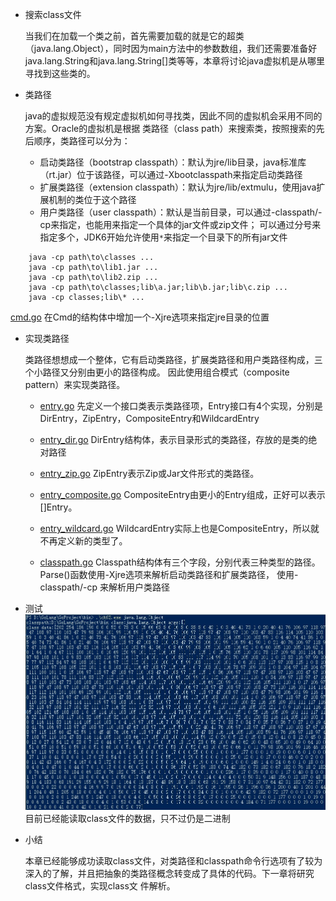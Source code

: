 - 搜索class文件

    当我们在加载一个类之前，首先需要加载的就是它的超类（java.lang.Object），同时因为main方法中的参数数组，我们还需要准备好
java.lang.String和java.lang.String[]类等等，本章将讨论java虚拟机是从哪里寻找到这些类的。

- 类路径
    
    java的虚拟规范没有规定虚拟机如何寻找类，因此不同的虚拟机会采用不同的方案。Oracle的虚拟机是根据
    类路径（class path）来搜索类，按照搜索的先后顺序，类路径可以分为：
    - 启动类路径（bootstrap classpath）：默认为jre/lib目录，java标准库（rt.jar）位于该路径，可以通过-Xbootclasspath来指定启动类路径
    - 扩展类路径（extension classpath）：默认为jre/lib/extmulu，使用java扩展机制的类位于这个路径
    - 用户类路径（user classpath）：默认是当前目录，可以通过-classpath/-cp来指定，也能用来指定一个具体的jar文件或zip文件；
    可以通过分号来指定多个，JDK6开始允许使用`*`来指定一个目录下的所有jar文件
```
    java -cp path\to\classes ...
    java -cp path\to\lib1.jar ...
    java -cp path\to\lib2.zip ...
    java -cp path\to\classes;lib\a.jar;lib\b.jar;lib\c.zip ...
    java -cp classes;lib\* ...
```

[cmd.go](cmd.go) 在Cmd的结构体中增加一个-Xjre选项来指定jre目录的位置

- 实现类路径

    类路径想想成一个整体，它有启动类路径，扩展类路径和用户类路径构成，三个小路径又分别由更小的路径构成。
    因此使用组合模式（composite pattern）来实现类路径。
    
    - [entry.go](classpath/entry.go) 先定义一个接口类表示类路径项，Entry接口有4个实现，分别是DirEntry，ZipEntry，CompositeEntry和WildcardEntry
    
    - [entry_dir.go](classpath/entry_dir.go) DirEntry结构体，表示目录形式的类路径，存放的是类的绝对路径
    
    - [entry_zip.go](classpath/entry_zip.go) ZipEntry表示Zip或Jar文件形式的类路径。
    
    - [entry_composite.go](classpath/entry_composite.go) CompositeEntry由更小的Entry组成，正好可以表示[]Entry。
    
    - [entry_wildcard.go](classpath/entry_wildcard.go) WildcardEntry实际上也是CompositeEntry，所以就不再定义新的类型了。
    
    - [classpath.go](classpath/classpath.go) Classpath结构体有三个字段，分别代表三种类型的路径。Parse()函数使用-Xjre选项来解析启动类路径和扩展类路径，
    使用-classpath/-cp 来解析用户类路径
    
- 测试
    ![结果](images/result.jpg "测试结果") 
    目前已经能读取class文件的数据，只不过仍是二进制
- 小结
    
    本章已经能够成功读取class文件，对类路径和classpath命令行选项有了较为深入的了解，并且把抽象的类路径概念转变成了具体的代码。下一章将研究class文件格式，实现class文
    件解析。
 
    
    
    
    
